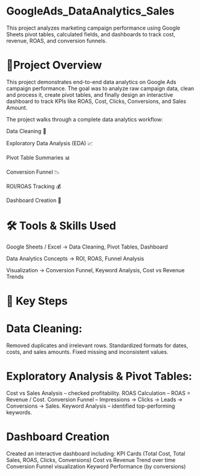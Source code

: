 # GoogleAds_DataAnalytics_Sales
This project analyzes marketing campaign performance using Google Sheets pivot tables, calculated fields, and dashboards to track cost, revenue, ROAS, and conversion funnels.


# 🔎Project Overview
This project demonstrates end-to-end data analytics on Google Ads campaign performance. The goal was to analyze raw campaign data, clean and process it, create pivot tables, and finally design an interactive dashboard to track KPIs like ROAS, Cost, Clicks, Conversions, and Sales Amount.

The project walks through a complete data analytics workflow:

Data Cleaning 🧹

Exploratory Data Analysis (EDA) 📈

Pivot Table Summaries 📊

Conversion Funnel 📉

ROI/ROAS Tracking 💰

Dashboard Creation 🎯

# 🛠️ Tools & Skills Used

Google Sheets / Excel → Data Cleaning, Pivot Tables, Dashboard

Data Analytics Concepts → ROI, ROAS, Funnel Analysis

Visualization → Conversion Funnel, Keyword Analysis, Cost vs Revenue Trends

# 📑 Key Steps
# Data Cleaning:
Removed duplicates and irrelevant rows.
Standardized formats for dates, costs, and sales amounts.
Fixed missing and inconsistent values.

# Exploratory Analysis & Pivot Tables:
Cost vs Sales Analysis – checked profitability.
ROAS Calculation – ROAS = Revenue / Cost.
Conversion Funnel – Impressions → Clicks → Leads → Conversions → Sales.
Keyword Analysis – identified top-performing keywords.

# Dashboard Creation
Created an interactive dashboard including:
KPI Cards (Total Cost, Total Sales, ROAS, Clicks, Conversions)
Cost vs Revenue Trend over time
Conversion Funnel visualization
Keyword Performance (by conversions)
